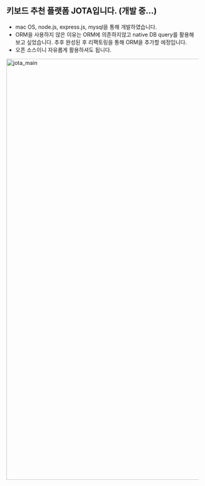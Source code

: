 키보드 추천 플랫폼 JOTA입니다. (개발 중...)
-------------
* mac OS, node.js, express.js, mysql을 통해 개발하였습니다.
* ORM을 사용하지 않은 이유는 ORM에 의존하지않고 native DB query를 활용해보고 싶었습니다. 추후 완성된 후 리팩토링을 통해 ORM을 추가할 에정입니다.
* 오픈 소스이니 자유롭게 활용하셔도 됩니다.


<img width="1102" alt="jota_main" src="https://user-images.githubusercontent.com/19837507/132040692-5744f77d-b95b-487e-98bc-573ed89bfa2c.png">





